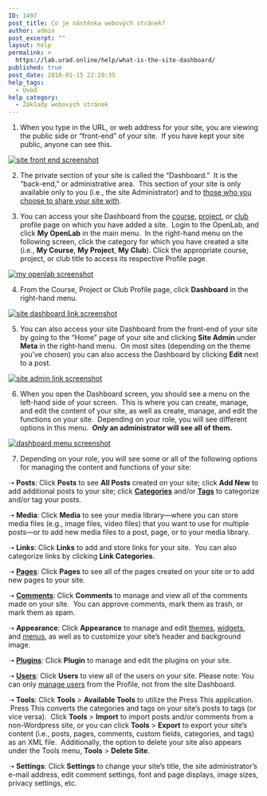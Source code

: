 ```yaml
---
ID: 1497
post_title: Co je nástěnka webových stránek?
author: admin
post_excerpt: ""
layout: help
permalink: >
  https://lab.urad.online/help/what-is-the-site-dashboard/
published: true
post_date: 2018-01-15 22:28:35
help_tags:
  - Úvod
help_category:
  - Základy webových stránek
---
```

1. When you type in the URL, or web address for your site, you are viewing the public side or “front-end” of your site.  If you have kept your site public, anyone can see this.

<a href="https://lab.urad.online/wp-content/uploads/2012/08/Site_Dashboard1n.png"><img class="alignnone size-full wp-image-5608" title="Site_Dashboard1n" src="https://openlab.citytech.cuny.edu/wp-content/uploads/2012/08/Site_Dashboard1n.png" alt="site front end screenshot" /></a>

2. The private section of your site is called the “Dashboard.”  It is the “back-end,” or administrative area.  This section of your site is only available only to you (i.e., the site Administrator) and to <a title="Managing users on your Site" href="https://lab.urad.online/help/managing-users-on-your-site/">those who you choose to share your site with</a>.

3. You can access your site Dashboard from the <a title="What is a Course on the OpenLab?" href="https://lab.urad.online/help/what-is-a-course-on-the-openlab/">course</a>, <a title="What is a Project on the OpenLab?" href="https://lab.urad.online/help/what-is-a-project-on-the-openlab/">project</a>, or <a title="What is a Club on the OpenLab?" href="https://lab.urad.online/help/what-is-a-club-on-the-openlab/">club</a> profile page on which you have added a site.  Login to the OpenLab, and click <strong>My OpenLab</strong> in the main menu.  In the right-hand menu on the following screen, click the category for which you have created a site (i.e., <strong>My Course</strong>, <strong>My Project</strong>, <strong>My Club</strong>). Click the appropriate course, project, or club title to access its respective Profile page.

<a href="https://lab.urad.online/wp-content/uploads/2012/08/what_is_the_site_dashboard1v2.png"><img class="alignnone wp-image-36860 size-full" title="Site_Dashboard2n" src="https://openlab.citytech.cuny.edu/wp-content/uploads/2012/08/what_is_the_site_dashboard1v2.png" alt="my openlab screenshot" /></a>

4. From the Course, Project or Club Profile page, click <strong>Dashboard</strong> in the right-hand menu.

<a href="https://lab.urad.online/wp-content/uploads/2012/08/what_is_the_site_dashboard2v2.png"><img class="alignnone wp-image-36862 size-full" title="Site_Dashboard3" src="https://openlab.citytech.cuny.edu/wp-content/uploads/2012/08/what_is_the_site_dashboard2v2.png" alt="site dashboard link screenshot" /></a>

5. You can also access your site Dashboard from the front-end of your site by going to the “Home” page of your site and clicking <strong>Site Admin</strong> under <strong>Meta</strong> in the right-hand menu.  On most sites (depending on the theme you’ve chosen) you can also access the Dashboard by clicking <strong>Edit</strong> next to a post.

<a href="https://lab.urad.online/wp-content/uploads/2012/08/Site_Dashboard4.png"><img class="alignnone wp-image-3088" title="Site_Dashboard4" src="https://openlab.citytech.cuny.edu/wp-content/uploads/2012/08/Site_Dashboard4.png" alt="site admin link screenshot" /></a>

6. When you open the Dashboard screen, you should see a menu on the left-hand side of your screen.  This is where you can create, manage, and edit the content of your site, as well as create, manage, and edit the functions on your site.  Depending on your role, you will see different options in this menu. <strong> <em>Only</em> an administrator will see all of them.</strong>

<a href="https://lab.urad.online/wp-content/uploads/2012/08/Site_Dashboard5.png"><img class="alignnone size-full wp-image-3089" title="Site_Dashboard5" src="https://openlab.citytech.cuny.edu/wp-content/uploads/2012/08/Site_Dashboard5.png" alt="dashboard menu screenshot" /></a>

7. Depending on your role, you will see some or all of the following options for managing the content and functions of your site:

➝ <strong>Posts</strong>: Click <strong>Posts</strong> to see <strong>All Posts</strong> created on your site; click <strong>Add New</strong> to add additional posts to your site; click <a title="Categories and tags" href="https://lab.urad.online/help/categories-and-tags/"><strong>Categories</strong></a> and/or <a title="Categories and tags" href="https://lab.urad.online/help/categories-and-tags/"><strong>Tags</strong></a> to categorize and/or tag your posts.

➝ <strong>Media</strong>: Click <strong>Media</strong> to see your media library—where you can store media files (e.g., image files, video files) that you want to use for multiple posts—or to add new media files to a post, page, or to your media library.

➝ <strong>Links</strong>: Click <strong>Links</strong> to add and store links for your site.  You can also categorize links by clicking <strong>Link Categories</strong>.

➝ <a title="Building blocks: posts, pages, widgets, and plugins" href="https://lab.urad.online/help/building-blocks-posts-pages-widgets-and-plugins/"><strong>Pages</strong></a>: Click <strong>Pages</strong> to see all of the pages created on your site or to add new pages to your site.

➝ <a title="Commenting on a Site" href="https://lab.urad.online/help/commenting-on-a-site/"><strong>Comments</strong></a>: Click <strong>Comments</strong> to manage and view all of the comments made on your site.  You can approve comments, mark them as trash, or mark them as spam.

➝ <strong>Appearance</strong>: Click <strong>Appearance</strong> to manage and edit <a title="Changing the appearance of your Site with themes" href="https://lab.urad.online/help/changing-the-appearance-of-your-site-with-themes/">themes</a>, <a title="Building blocks: posts, pages, widgets, and plugins" href="https://lab.urad.online/help/building-blocks-posts-pages-widgets-and-plugins/">widgets</a>, and <a title="Changing the menu on your Site" href="https://lab.urad.online/help/changing-the-menu-on-your-site/">menus</a>, as well as to customize your site’s header and background image.

➝ <a title="Adding plugins to your Site" href="https://lab.urad.online/help/adding-plugins-to-your-site/"><strong>Plugins</strong></a>: Click <strong>Plugin</strong> to manage and edit the plugins on your site.

➝ <a title="Managing users on your Site" href="https://lab.urad.online/help/managing-users-on-your-site/"><strong>Users</strong></a>: Click <strong>Users</strong> to view all of the users on your site. Please note: You can only <a href="https://lab.urad.online/help/managing-membership-of-a-course-project-or-club-2/">manage users</a> from the Profile, not from the site Dashboard.

➝ <strong>Tools</strong>: Click <strong>Tools</strong> &gt; <strong>Available Tools</strong> to utilize the Press This application.  Press This converts the categories and tags on your site’s posts to tags (or vice versa).  Click <strong>Tools</strong> &gt; <strong>Import</strong> to import posts and/or comments from a non-Wordpress site, or you can click <strong>Tools</strong> &gt; <strong>Export</strong> to export your site’s content (i.e., posts, pages, comments, custom fields, categories, and tags) as an XML file.  Additionally, the option to delete your site also appears under the Tools menu, <strong>Tools</strong> &gt; <strong>Delete Site</strong>.

➝ <strong>Settings</strong>: Click <strong>Settings</strong> to change your site’s title, the site administrator’s e-mail address, edit comment settings, font and page displays, image sizes, privacy settings, etc.